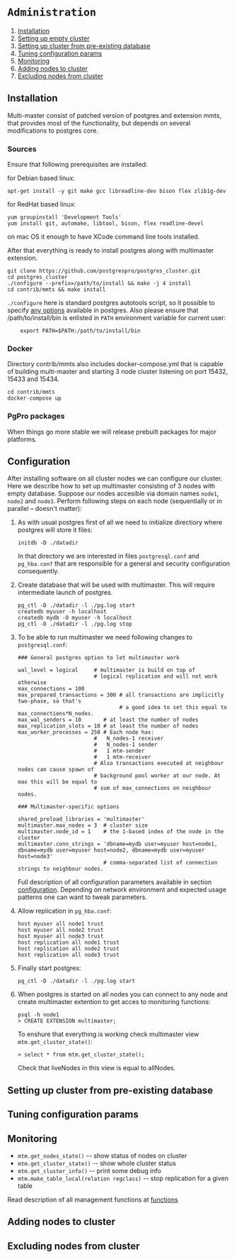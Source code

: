 # `Administration`

1. [Installation](doc/administration.md)
1. [Setting up empty cluster](doc/administration.md)
1. [Setting up cluster from pre-existing database](doc/administration.md)
1. [Tuning configuration params](doc/administration.md)
1. [Monitoring](doc/administration.md)
1. [Adding nodes to cluster](doc/administration.md)
1. [Excluding nodes from cluster](doc/administration.md)



## Installation

Multi-master consist of patched version of postgres and extension mmts, that provides most of the functionality, but depends on several modifications to postgres core.


### Sources

Ensure that following prerequisites are installed: 

for Debian based linux:

```
apt-get install -y git make gcc libreadline-dev bison flex zlib1g-dev
```

for RedHat based linux:

```
yum groupinstall 'Development Tools'
yum install git, automake, libtool, bison, flex readline-devel
```

on mac OS it enough to have XCode command line tools installed.

After that everything is ready to install postgres along with multimaster extension.

```
git clone https://github.com/postgrespro/postgres_cluster.git
cd postgres_cluster
./configure --prefix=/path/to/install && make -j 4 install
cd contrib/mmts && make install
```

```./configure``` here is standard postgres autotools script, so it possible to specify [any options](https://www.postgresql.org/docs/9.6/static/install-procedure.html) available in postgres. Also please ensure that /path/to/install/bin is enlisted in ```PATH``` environment variable for current user:

```
    export PATH=$PATH:/path/to/install/bin
```


### Docker

Directory contrib/mmts also includes docker-compose.yml that is capable of building multi-master and starting 3 node cluster listening on port 15432, 15433 and 15434.

```
cd contrib/mmts
docker-compose up
```

### PgPro packages

When things go more stable we will release prebuilt packages for major platforms.



## Configuration

After installing software on all cluster nodes we can configure our cluster. Here we describe how to set up multimaster consisting of 3 nodes with empty database. Suppose our nodes accesible via domain names ```node1```, ```node2``` and ```node3```. Perform following steps on each node (sequentially or in parallel – doesn't matter):

1. As with usual postgres first of all we need to initialize directiory where postgres will store it files:
    ```
    initdb -D ./datadir
    ```
    In that directory we are interested in files ```postgresql.conf``` and ```pg_hba.conf``` that are responsible for a general and security configuration consequently.

1. Create database that will be used with multimaster. This will require intermediate launch of postgres.

    ```
    pg_ctl -D ./datadir -l ./pg.log start
    createdb myuser -h localhost
    createdb mydb -O myuser -h localhost
    pg_ctl -D ./datadir -l ./pg.log stop
    ```

1. To be able to run multimaster we need following changes to ```postgresql.conf```:

    ```
    ### General postgres option to let multimaster work

    wal_level = logical     # multimaster is build on top of
                            # logical replication and will not work otherwise
    max_connections = 100
    max_prepared_transactions = 300 # all transactions are implicitly two-phase, so that's
                                    # a good idea to set this equal to max_connections*N_nodes.
    max_wal_senders = 10       # at least the number of nodes
    max_replication_slots = 10 # at least the number of nodes
    max_worker_processes = 250 # Each node has:
                            #   N_nodes-1 receiver
                            #   N_nodes-1 sender
                            #   1 mtm-sender
                            #   1 mtm-receiver
                            # Also transactions executed at neighbour nodes can cause spawn of
                            # background pool worker at our node. At max this will be equal to
                            # sum of max_connections on neighbour nodes.

    ### Multimaster-specific options

    shared_preload_libraries = 'multimaster'
    multimaster.max_nodes = 3  # cluster size
    multimaster.node_id = 1    # the 1-based index of the node in the cluster
    multimaster.conn_strings = 'dbname=mydb user=myuser host=node1, dbname=mydb user=myuser host=node2, dbname=mydb user=myuser host=node3'
                               # comma-separated list of connection strings to neighbour nodes.
    ```

    Full description of all configuration parameters available in section [configuration](doc/configuration.md). Depending on network environment and expected usage patterns one can want to tweak parameters.

1. Allow replication in `pg_hba.conf`:

    ```
    host myuser all node1 trust
    host myuser all node2 trust
    host myuser all node3 trust
    host replication all node1 trust
    host replication all node2 trust
    host replication all node3 trust
    ```

1. Finally start postgres:

    ```
    pg_ctl -D ./datadir -l ./pg.log start
    ```

1. When postgres is started on all nodes you can connect to any node and create multimaster extention to get acces to monitoring functions:
    ```
    psql -h node1
    > CREATE EXTENSION multimaster;
    ```

    To enshure that everything is working check multimaster view ```mtm.get_cluster_state()```:

    ```
    > select * from mtm.get_cluster_state();
    ```

    Check that liveNodes in this view is equal to allNodes.


## Setting up cluster from pre-existing database
## Tuning configuration params
## Monitoring

* `mtm.get_nodes_state()` -- show status of nodes on cluster
* `mtm.get_cluster_state()` -- show whole cluster status
* `mtm.get_cluster_info()` -- print some debug info
* `mtm.make_table_local(relation regclass)` -- stop replication for a given table

Read description of all management functions at [functions](doc/functions.md)

## Adding nodes to cluster
## Excluding nodes from cluster

